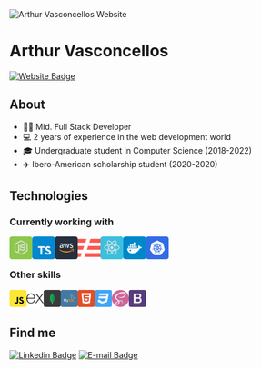 <img src="https://arthurvasconcellos.com/img/av-logo.png" alt="Arthur Vasconcellos Website" width="40"/>

# Arthur Vasconcellos

[![Website Badge](https://img.shields.io/badge/-arthurvasconcellos.com-0f2027?style=flat-square&logo=xxxxxxx&logoColor=white&link=https://arthurvasconcellos.com/)](https://arthurvasconcellos.com/)

## About

* 👨‍💻 Mid. Full Stack Developer
* 💻 2 years of experience in the web development world
* 🎓 Undergraduate student in Computer Science (2018-2022)
* ✈️ Ibero-American scholarship student (2020-2020)

## Technologies

### Currently working with

<img align="left" height="40" src="./images/nodejs.svg">
<img align="left" height="40" src="./images/typescript.svg">
<img align="left" height="40" src="./images/aws.svg">
<img align="left" height="40" src="./images/serverless.svg">
<img align="left" height="40" src="./images/reactjs.svg">
<img align="left" height="40" src="./images/docker.svg">
<img align="left" height="40" src="./images/kubernetes.svg">

<br />
<br />

### Other skills

<img align="left" height="30" src="./images/javascript.svg">
<img align="left" height="30" src="./images/express.svg">
<img align="left" height="30" src="./images/mongodb.svg">
<img align="left" height="30" src="./images/mysql.svg">
<img align="left" height="30" src="./images/html5.svg">
<img align="left" height="30" src="./images/css3.svg">
<img align="left" height="30" src="./images/sass.svg">
<img align="left" height="30" src="./images/bootstrap.svg">

<br />
<br />

## Find me

[![Linkedin Badge](https://img.shields.io/badge/-Arthur%20Vasconcellos-0077B5?style=flat-square&logo=Linkedin&logoColor=white&link=https://www.linkedin.com/in/arthursvpb/)](https://www.linkedin.com/in/arthursvpb/)
[![E-mail Badge](https://img.shields.io/badge/-contato@arthurvasconcellos.com-D44638?style=flat-square&logo=Gmail&logoColor=white&link=mailto:contato@arthurvasconcellos.com)](mailto:contato@arthurvasconcellos.com)
